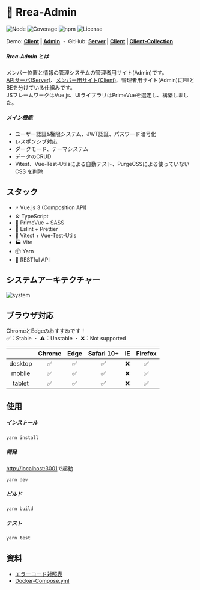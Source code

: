 # 🔵 Rrea-Admin

![Node](https://img.shields.io/badge/Node.js-v18.0.0-fb7185.svg?logo=&style=flat-square)  ![Coverage](https://img.shields.io/badge/Coverage-89.45%25-84CC16.svg?style=flat-square)  ![npm](https://img.shields.io/badge/npm-v2.0.0-84CC16.svg?style=flat-square)  ![License](https://img.shields.io/badge/License-MIT-0284C7.svg?logo=&style=flat-square)

Demo:  **[Client](http://rrea-client.live) | [Admin](http://rrea-admin.live)**  ・  GitHub:   **[Server](https://github.com/kensoz/Rrea-server) | [Client](https://github.com/kensoz/Rrea-client) | [Client-Collection](https://github.com/kensoz/Rrea-client-collection)**

##### Rrea-Admin とは

メンバー位置と情報の管理システムの管理者用サイト(Admin)です。\
[APIサーバ(Server)](https://github.com/kensoz/Rrea-server)、[メンバー用サイト(Client)](https://github.com/kensoz/Rrea-client)、管理者用サイト(Admin)にFEとBEを分けている仕組みです。\
JSフレームワークはVue.js、UIライブラリはPrimeVueを選定し、構築しました。

##### メイン機能

+ ユーザー認証&権限システム、JWT認証、パスワード暗号化
+ レスポンシブ対応
+ ダークモード、テーマシステム
+ データのCRUD
+ Vitest、Vue-Test-Utilsによる自動テスト、PurgeCSSによる使っていない CSS を削除



## スタック

+ ⚡️ Vue.js 3 (Composition API)
+ ⚙️ TypeScript
+ 🎨 PrimeVue  + SASS
+ 📑 Eslint + Prettier
+ 🔌 Vitest + Vue-Test-Utils
+ 🏭 Vite
+ 📦 Yarn
+ 🔺 RESTful API



## システムアーキテクチャー

![system](https://s2.loli.net/2022/07/16/Y7BqVkciA9MCLQZ.jpg)



## ブラウザ対応

ChromeとEdgeのおすすめです！ \
✅：Stable  ・  ⚠：Unstable  ・  ❌：Not supported

|         | Chrome | Edge | Safari 10+ |  IE  | Firefox |
| :-----: | :----: | :--: | :--------: | :--: | :-----: |
| desktop |   ✅    |  ✅   |     ✅      |  ❌   |    ✅    |
| mobile  |   ✅    |  ✅   |     ✅      |  ❌   |    ✅    |
| tablet  |   ✅    |  ✅   |     ✅      |  ❌   |    ✅    |



## 使用

##### インストール

```bash
yarn install
```

##### 開発

[http://localhost:3001](http://localhost:3001)で起動

```bash
yarn dev
```

##### ビルド

```bash
yarn build
```

##### テスト

```bash
yarn test
```



## 資料

+ [エラーコード対照表](https://github.com/kensoz/Rrea-server/blob/master/docs/error.md)
+ [Docker-Compose.yml](https://github.com/kensoz/Rrea-server/blob/master/docs/docker-compose.yml)
